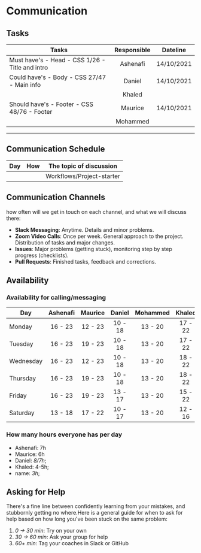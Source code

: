 # Communication

## Tasks

| Tasks                                           | Responsible |  Dateline  |
| ----------------------------------------------- | :---------: | :--------: |
| Must have's - Head - CSS 1/26 - Title and intro |  Ashenafi   | 14/10/2021 |
| Could have's - Body - CSS 27/47 - Main info     |   Daniel    | 14/10/2021 |
|                                                 |   Khaled    |            |
| Should have's - Footer - CSS 48/76 - Footer     |   Maurice   | 14/10/2021 |
|                                                 |  Mohammed   |            |

<!-- any general rules you'd like to set for your group? -->

---

## Communication Schedule

| Day | How | The topic of discussion   |
| --- | :-: | ------------------------- |
|     |     | Workflows/Project-starter |

## Communication Channels

how often will we get in touch on each channel, and what we will discuss there:

- **Slack Messaging**: Anytime. Details and minor problems.
- **Zoom Video Calls**: Once per week. General approach to the project.
  Distribution of tasks and major changes.
- **Issues**: Major problems (getting stuck), monitoring step by step progress
  (checklists).
- **Pull Requests**: Finished tasks, feedback and corrections.

## Availability

### Availability for calling/messaging

| Day       | Ashenafi | Maurice | Daniel  | Mohammed | Khaled  |
| --------- | :------: | :-----: | :-----: | :------: | :-----: |
| Monday    | 16 - 23  | 12 - 23 | 10 - 18 | 13 - 20  | 17 - 22 |
| Tuesday   | 16 - 23  | 19 - 23 | 10 - 18 | 13 - 20  | 17 - 22 |
| Wednesday | 16 - 23  | 12 - 23 | 10 - 18 | 13 - 20  | 18 - 22 |
| Thursday  | 16 - 23  | 19 - 23 | 10 - 18 | 13 - 20  | 18 - 22 |
| Friday    | 16 - 23  | 19 - 23 | 13 - 17 | 13 - 20  | 15 - 22 |
| Saturday  | 13 - 18  | 17 - 22 | 10 - 17 | 13 - 20  | 12 - 16 |

### How many hours everyone has per day

- Ashenafi: 7h
- Maurice: 6h
- Daniel: _8/7h_;
- Khaled: 4-5h;
- name: _3h_;

## Asking for Help

There's a fine line between confidently learning from your mistakes, and
stubbornly getting no where.Here is a general guide for when to ask for help
based on how long you've been stuck on the same problem:

1. _0 -> 30 min_: Try on your own
2. _30 -> 60 min_: Ask your group for help
3. _60+ min_: Tag your coaches in Slack or GitHub
